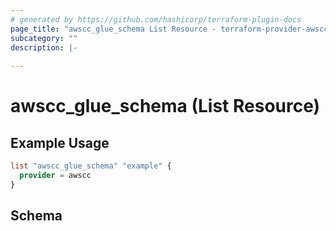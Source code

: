```yaml
---
# generated by https://github.com/hashicorp/terraform-plugin-docs
page_title: "awscc_glue_schema List Resource - terraform-provider-awscc"
subcategory: ""
description: |-
  
---
```


# awscc_glue_schema (List Resource)



## Example Usage

```terraform
list "awscc_glue_schema" "example" {
  provider = awscc
}
```

<!-- schema generated by tfplugindocs -->
## Schema
